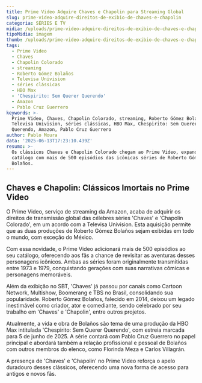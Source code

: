 ```yaml
---
title: Prime Video Adquire Chaves e Chapolin para Streaming Global
slug: prime-video-adquire-direitos-de-exibio-de-chaves-e-chapolin
categoria: SÉRIES E TV
midia: /uploads/prime-video-adquire-direitos-de-exibio-de-chaves-e-chapolin-thumb.png
tipoMidia: imagem
thumb: /uploads/prime-video-adquire-direitos-de-exibio-de-chaves-e-chapolin-thumb.png
tags:
  - Prime Video
  - Chaves
  - Chapolin Colorado
  - streaming
  - Roberto Gómez Bolaños
  - Televisa Univision
  - séries clássicas
  - HBO Max
  - 'Chespirito: Sem Querer Querendo'
  - Amazon
  - Pablo Cruz Guerrero
keywords: >-
  Prime Video, Chaves, Chapolin Colorado, streaming, Roberto Gómez Bolaños,
  Televisa Univision, séries clássicas, HBO Max, Chespirito: Sem Querer
  Querendo, Amazon, Pablo Cruz Guerrero
author: Pablo Moura
data: '2025-06-13T17:23:10.439Z'
resumo: >-
  Os clássicos Chaves e Chapolin Colorado chegam ao Prime Video, expandindo o
  catálogo com mais de 500 episódios das icônicas séries de Roberto Gómez
  Bolaños.
---
```


## Chaves e Chapolin: Clássicos Imortais no Prime Video

O Prime Video, serviço de streaming da Amazon, acaba de adquirir os direitos de transmissão global das célebres séries 'Chaves' e 'Chapolin Colorado', em um acordo com a Televisa Univision. Esta aquisição permite que as duas produções de Roberto Gómez Bolaños sejam exibidas em todo o mundo, com exceção do México.

Com essa novidade, o Prime Video adicionará mais de 500 episódios ao seu catálogo, oferecendo aos fãs a chance de revisitar as aventuras desses personagens icônicos. Ambas as séries foram originalmente transmitidas entre 1973 e 1979, conquistando gerações com suas narrativas cômicas e personagens memoráveis.

Além da exibição no SBT, 'Chaves' já passou por canais como Cartoon Network, Multishow, Boomerang e TBS no Brasil, consolidando sua popularidade. Roberto Gómez Bolaños, falecido em 2014, deixou um legado inestimável como criador, ator e comediante, sendo celebrado por seu trabalho em 'Chaves' e 'Chapolin', entre outros projetos.

Atualmente, a vida e obra de Bolaños são tema de uma produção da HBO Max intitulada 'Chespirito: Sem Querer Querendo', com estreia marcada para 5 de junho de 2025. A série contará com Pablo Cruz Guerrero no papel principal e abordará também a relação profissional e pessoal de Bolaños com outros membros do elenco, como Florinda Meza e Carlos Villagrán.

A presença de 'Chaves' e 'Chapolin' no Prime Video reforça o apelo duradouro desses clássicos, oferecendo uma nova forma de acesso para antigos e novos fãs.

